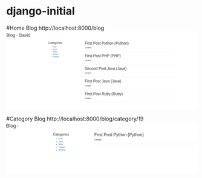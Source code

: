 # django-initial

#Home Blog
http://localhost:8000/blog
![](blog-.png)


#Category Blog
http://localhost:8000/blog/category/19
![](blog-2.png)
